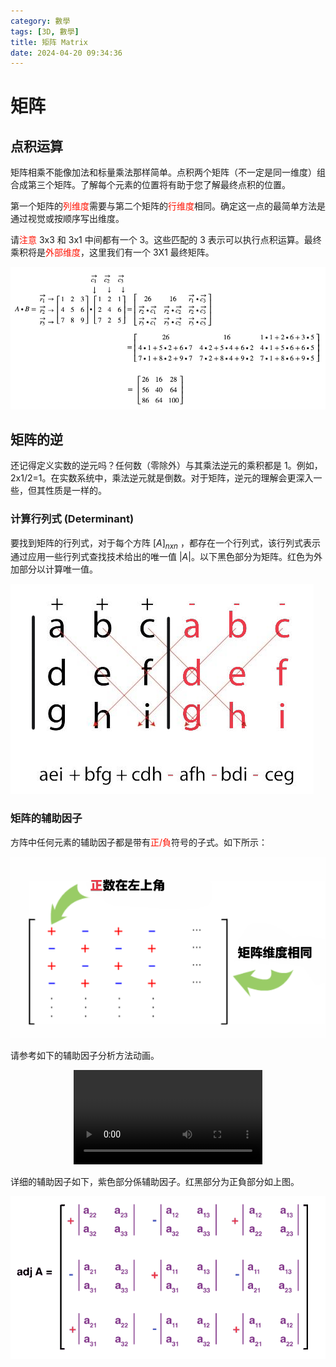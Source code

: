 ```yaml
---
category: 數學
tags: [3D, 數學]
title: 矩阵 Matrix
date: 2024-04-20 09:34:36
---
```


# 矩阵

## 点积运算

矩阵相乘不能像加法和标量乘法那样简单。点积两个矩阵（不一定是同一维度）组合成第三个矩阵。了解每个元素的位置将有助于您了解最终点积的位置。

第一个矩阵的<font color="#FF1000">列维度</font>需要与第二个矩阵的<font color="#FF1000">行维度</font>相同。确定这一点的最简单方法是通过视觉或按顺序写出维度。

请<font color="#FF1000">注意</font> 3x3 和 3x1 中间都有一个 3。这些匹配的 3 表示可以执行点积运算。最终乘积将是<font color="#FF1000">外部维度</font>，这里我们有一个 3X1 最终矩阵。

![Alt x](../assets/img/3d/matrixdot.png)

## 矩阵的逆

还记得定义实数的逆元吗？任何数（零除外）与其乘法逆元的乘积都是 1。例如，2x1/2=1。在实数系统中，乘法逆元就是倒数。对于矩阵，逆元的理解会更深入一些，但其性质是一样的。

### 计算行列式 (Determinant)

要找到矩阵的行列式，对于每个方阵   $[A]_{nxn}$ ，都存在一个行列式，该行列式表示通过应用一些行列式查找技术给出的唯一值 $|A|$。以下黑色部分为矩阵。红色为外加部分以计算唯一值。

![Alt x](../assets/img/3d/det.png)

### 矩阵的辅助因子

方阵中任何元素的辅助因子都是带有<font color="#FF1000">正/負</font>符号的子式。如下所示：

![Alt x](../assets/img/3d/cofactor.png)

请参考如下的辅助因子分析方法动画。

<center><video width="60%" controls><source src="../assets/img/3d/matrix.mp4" type="video/mp4">
</video></center>

详细的辅助因子如下，紫色部分係辅助因子。红黑部分为正負部分如上图。

![Alt x](../assets/img/3d/adjoin.png)